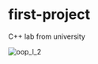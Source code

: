 # first-project
C++ lab from university

![oop_l_2](https://user-images.githubusercontent.com/89965101/131799581-bd02a11d-bc4e-46a8-b5ff-97c152655b12.png)

